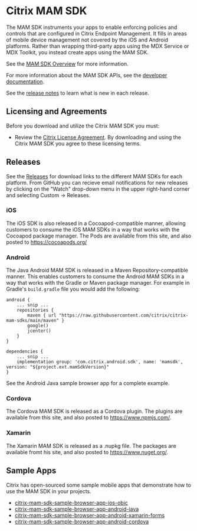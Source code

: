 # Citrix MAM SDK

The MAM SDK instruments your apps to enable enforcing policies and controls that are configured in Citrix Endpoint Management. It fills in areas of mobile device management not covered by the iOS and Android platforms. Rather than wrapping third-party apps using the MDX Service or MDX Toolkit, you instead create apps using the MAM SDK. 

See the [MAM SDK Overview](https://docs.citrix.com/en-us/mdx-toolkit/mam-sdk-overview.html) for more information.

For more information about the MAM SDK APIs, see the [developer documentation](https://developer.cloud.com/citrixworkspace/mobile-application-integration/).

See the [release notes](https://github.com/citrix/citrix-mam-sdks/releases) to learn what is new in each release.

## Licensing and Agreements

Before you download and utilize the Citrix MAM SDK you must:

* Review the [Citrix License Agreement](https://developer.cloud.com/citrix-api-terms-of-use). By downloading and using the Citrix MAM SDK you agree to these licensing terms.  

## Releases

See the [Releases](https://github.com/citrix/citrix-mam-sdks/releases) for download links to the different MAM SDKs for each platform. From GitHub you can recieve email notifications for new releases by clicking on the "Watch" drop-down menu in the upper right-hand corner and selecting Custom -> Releases.

### iOS
The iOS SDK is also released in a Cocoapod-compatible manner, allowing customers to consume the iOS MAM SDKs in a way that works with the Cocoapod package manager.  The Pods are available from this site, and also posted to https://cocoapods.org/

### Android
The Java Android MAM SDK is released in a Maven Repository-compatible manner.  This enables customers to consume the Android MAM SDKs in a way that works with the Gradle or Maven package manager. For example in Gradle's `build.gradle` file you would add the following:
```
android {
    ... snip ...
    repositories {
        maven { url "https://raw.githubusercontent.com/citrix/citrix-mam-sdks/main/maven" }
        google()
        jcenter()
    }
}

dependencies {
    ... snip ...
    implementation group: 'com.citrix.android.sdk', name: 'mamsdk', version: "${project.ext.mamSdkVersion}"
}
```
See the Android Java sample browser app for a complete example.

### Cordova
The Cordova MAM SDK is released as a Cordova plugin.  The plugins are available from this site, and also posted to https://www.npmjs.com/.

### Xamarin

The Xamarin MAM SDK is released as a .nupkg file.  The packages are available fromt his site, and also posted to https://www.nuget.org/.

## Sample Apps

Citrix has open-sourced some sample mobile apps that demonstrate how to use the MAM SDK in your projects.

- [citrix-mam-sdk-sample-browser-app-ios-objc](https://github.com/citrix/citrix-mam-sdk-sample-browser-app-ios-objc)
- [citrix-mam-sdk-sample-browser-app-android-java](https://github.com/citrix/citrix-mam-sdk-sample-browser-app-android-java)
- [citrix-mam-sdk-sample-browser-app-android-xamarin-forms](https://github.com/citrix/citrix-mam-sdk-sample-browser-app-android-xamarin-forms)
- [citrix-mam-sdk-sample-browser-app-android-cordova](https://github.com/citrix/citrix-mam-sdk-sample-browser-app-android-cordova)
